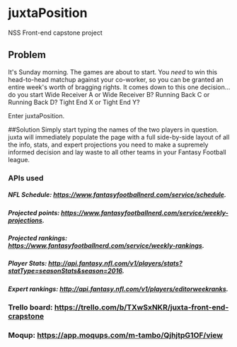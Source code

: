# juxtaPosition
NSS Front-end capstone project

## Problem
It's Sunday morning. The games are about to start. You *need* to win this head-to-head matchup against your co-worker, so you can be granted an entire week's worth of bragging rights. It comes down to this one decision... do you start Wide Receiver A or Wide Receiver B? Running Back C or Running Back D? Tight End X or Tight End Y?

Enter juxtaPosition.

##Solution
Simply start typing the names of the two players in question. juxta will immediately populate the page with a full side-by-side layout of all the info, stats, and expert projections you need to make a supremely informed decision and lay waste to all other teams in your Fantasy Football league.  


### APIs used
##### NFL Schedule: https://www.fantasyfootballnerd.com/service/schedule.
##### Projected points: https://www.fantasyfootballnerd.com/service/weekly-projections.
##### Projected rankings: https://www.fantasyfootballnerd.com/service/weekly-rankings.
##### Player Stats: http://api.fantasy.nfl.com/v1/players/stats?statType=seasonStats&season=2016.
##### Expert rankings: http://api.fantasy.nfl.com/v1/players/editorweekranks.


### Trello board: https://trello.com/b/TXwSxNKR/juxta-front-end-crapstone

### Moqup: https://app.moqups.com/m-tambo/QjhjtpG1OF/view
